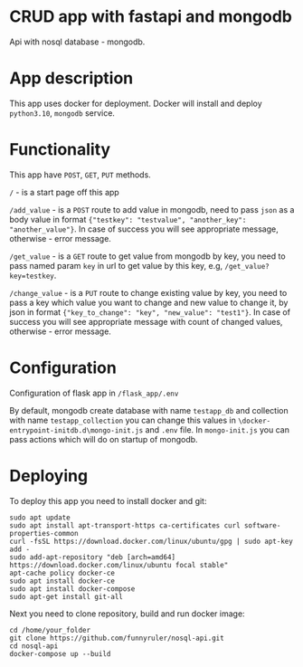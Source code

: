 # CRUD app with fastapi and mongodb
Api with nosql database - mongodb.
# App description
This app uses docker for deployment. Docker will install and deploy `python3.10`, `mongodb` service.
# Functionality
This app have `POST`, `GET`, `PUT` methods.

`/` - is a start page off this app

`/add_value` - is a `POST` route to add value in mongodb, need to pass `json` as a body value in format `{"testkey": "testvalue", "another_key": "another_value"}`.
In case of success you will see appropriate message, otherwise - error message.

`/get_value` - is a `GET` route to get value from mongodb by key, you need to pass named param `key` in url 
to get value by this key, e.g, `/get_value?key=testkey`.

`/change_value` - is a `PUT` route to change existing value by key, you need to pass 
a key which value you want to change and new value to change it, by json in format `{"key_to_change": "key", "new_value": "test1"}`.
In case of success you will see appropriate message with count of changed values, otherwise - error message.
# Configuration
Configuration of flask app in `/flask_app/.env`

By default, mongodb create database with name `testapp_db` and collection with name 
`testapp_collection` you can change this values in `\docker-entrypoint-initdb.d\mongo-init.js` 
and `.env` file. In `mongo-init.js` you can pass actions which will do on startup of mongodb.
# Deploying
To deploy this app you need to install docker and git:
```
sudo apt update
sudo apt install apt-transport-https ca-certificates curl software-properties-common
curl -fsSL https://download.docker.com/linux/ubuntu/gpg | sudo apt-key add -
sudo add-apt-repository "deb [arch=amd64] https://download.docker.com/linux/ubuntu focal stable"
apt-cache policy docker-ce
sudo apt install docker-ce
sudo apt install docker-compose
sudo apt-get install git-all
```
Next you need to clone repository, build and run docker image:
```
cd /home/your_folder
git clone https://github.com/funnyruler/nosql-api.git
cd nosql-api
docker-compose up --build
```
